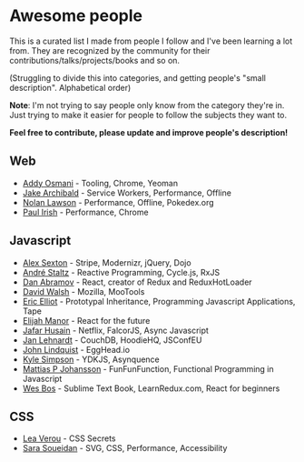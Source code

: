 # Awesome people

This is a curated list I made from people I follow and I've been learning a lot from. 
They are recognized by the community for their contributions/talks/projects/books and so on.

(Struggling to divide this into categories, and getting people's "small description". Alphabetical order)

**Note**: I'm not trying to say people only know from the category they're in. Just trying to make it easier for people to 
follow the subjects they want to. 

**Feel free to contribute, please update and improve people's description!**

## Web
- [Addy Osmani](https://twitter.com/addyosmani) - Tooling, Chrome, Yeoman
- [Jake Archibald](https://twitter.com/jaffathecake) - Service Workers, Performance, Offline
- [Nolan Lawson](https://twitter.com/nolanlawson) - Performance, Offline, Pokedex.org
- [Paul Irish](https://twitter.com/paul_irish) - Performance, Chrome

## Javascript 
- [Alex Sexton](https://twitter.com/SlexAxton) - Stripe, Modernizr, jQuery, Dojo
- [André Staltz](https://twitter.com/andrestaltz) - Reactive Programming, Cycle.js, RxJS
- [Dan Abramov](https://twitter.com/dan_abramov) - React, creator of Redux and ReduxHotLoader
- [David Walsh](https://twitter.com/davidwalshblog) - Mozilla, MooTools
- [Eric Elliot](https://twitter.com/_ericelliott) - Prototypal Inheritance, Programming Javascript Applications, Tape
- [Elijah Manor](https://twitter.com/elijahmanor) - React for the future
- [Jafar Husain](https://twitter.com/jhusain) - Netflix, FalcorJS, Async Javascript
- [Jan Lehnardt](https://twitter.com/janl) - CouchDB, HoodieHQ, JSConfEU
- [John Lindquist](https://twitter.com/johnlindquist) - EggHead.io
- [Kyle Simpson](https://twitter.com/getify) - YDKJS, Asynquence
- [Mattias P Johansson](https://twitter.com/mpjme) - FunFunFunction, Functional Programming in Javascript
- [Wes Bos](https://twitter.com/wesbos) - Sublime Text Book, LearnRedux.com, React for beginners

## CSS
- [Lea Verou](https://twitter.com/LeaVerou) - CSS Secrets
- [Sara Soueidan](https://twitter.com/SaraSoueidan) - SVG, CSS, Performance, Accessibility
